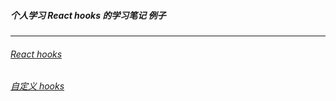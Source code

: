 <!--
 * @Author: GZH
 * @Date: 2021-06-30 15:54:49
 * @LastEditors: GZH
 * @LastEditTime: 2021-07-01 11:58:24
 * @FilePath: \my-app\README.md
 * @Description:
-->

##### 个人学习 React hooks 的学习笔记 例子

---

###### [React hooks](https://juejin.cn/post/6844903985338400782#heading-15)

###### [自定义 hooks](https://juejin.cn/post/6890738145671938062#heading-8)
